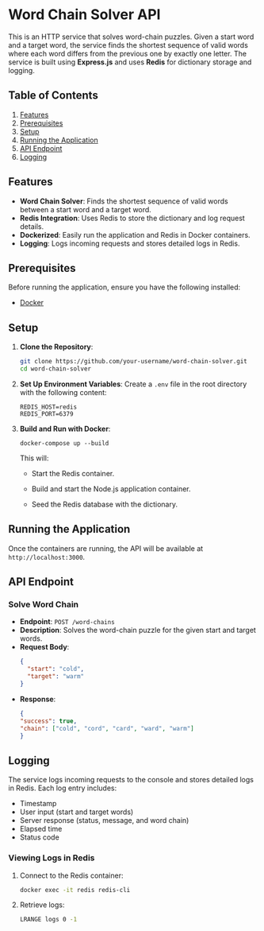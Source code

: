 # Word Chain Solver API

This is an HTTP service that solves word-chain puzzles. Given a start word and a target word, the service finds the shortest sequence of valid words where each word differs from the previous one by exactly one letter. The service is built using **Express.js** and uses **Redis** for dictionary storage and logging.

## Table of Contents

1. [Features](#features)
2. [Prerequisites](#prerequisites)
3. [Setup](#setup)
4. [Running the Application](#running-the-application)
5. [API Endpoint](#api-endpoint)
6. [Logging](#logging)

## Features

- **Word Chain Solver**: Finds the shortest sequence of valid words between a start word and a target word.
- **Redis Integration**: Uses Redis to store the dictionary and log request details.
- **Dockerized**: Easily run the application and Redis in Docker containers.
- **Logging**: Logs incoming requests and stores detailed logs in Redis.

## Prerequisites

Before running the application, ensure you have the following installed:

- [Docker](https://www.docker.com/)

## Setup

1. **Clone the Repository**:
    ```bash
    git clone https://github.com/your-username/word-chain-solver.git
    cd word-chain-solver
    ```
2. **Set Up Environment Variables**:
    Create a `.env` file in the root directory with the following content:

    ```
    REDIS_HOST=redis
    REDIS_PORT=6379
    ```

3. **Build and Run with Docker**:
    ```
    docker-compose up --build
    ```
    This will:

    - Start the Redis container.

    - Build and start the Node.js application container.

    - Seed the Redis database with the dictionary.

## Running the Application
Once the containers are running, the API will be available at `http://localhost:3000`.

## API Endpoint
### Solve Word Chain

- **Endpoint**: `POST /word-chains`
- **Description**: Solves the word-chain puzzle for the given start and target words.
- **Request Body**:
  ```json
  {
    "start": "cold",
    "target": "warm"
  }
- **Response**:
  ```json
  {
  "success": true,
  "chain": ["cold", "cord", "card", "ward", "warm"]
  }
  ```

## Logging
The service logs incoming requests to the console and stores detailed logs in Redis. Each log entry includes:

- Timestamp
- User input (start and target words)
- Server response (status, message, and word chain)
- Elapsed time
- Status code

### Viewing Logs in Redis

1. Connect to the Redis container:
    ```bash
    docker exec -it redis redis-cli
    ```
2. Retrieve logs:
    ```bash
    LRANGE logs 0 -1
    ```

